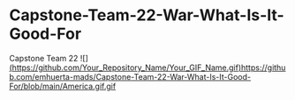 # Capstone-Team-22-War-What-Is-It-Good-For
Capstone Team 22
![][(https://github.com/Your_Repository_Name/Your_GIF_Name.gif)](https://github.com/emhuerta-mads/Capstone-Team-22-War-What-Is-It-Good-For/blob/main/America.gif.gif)https://github.com/emhuerta-mads/Capstone-Team-22-War-What-Is-It-Good-For/blob/main/America.gif.gif
